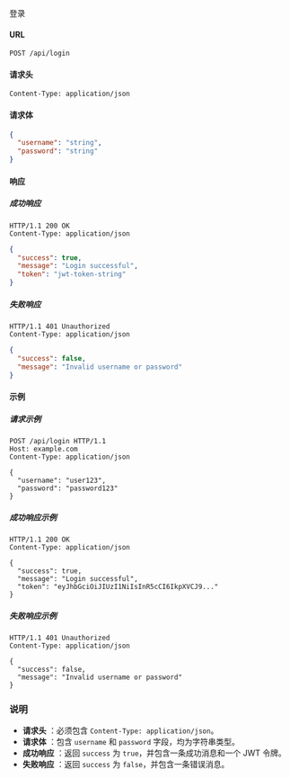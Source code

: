 登录

#### **URL**

`POST /api/login`

#### **请求头**

```http
Content-Type: application/json
```

#### **请求体**

```json
{
  "username": "string",
  "password": "string"
}
```

#### **响应**

##### 成功响应

```http
HTTP/1.1 200 OK
Content-Type: application/json
```

```json
{
  "success": true,
  "message": "Login successful",
  "token": "jwt-token-string"
}
```

##### 失败响应

```http
HTTP/1.1 401 Unauthorized
Content-Type: application/json
```

```json
{
  "success": false,
  "message": "Invalid username or password"
}
```

#### **示例**

##### 请求示例

```http
POST /api/login HTTP/1.1
Host: example.com
Content-Type: application/json

{
  "username": "user123",
  "password": "password123"
}
```

##### 成功响应示例

```http
HTTP/1.1 200 OK
Content-Type: application/json

{
  "success": true,
  "message": "Login successful",
  "token": "eyJhbGciOiJIUzI1NiIsInR5cCI6IkpXVCJ9..."
}
```

##### 失败响应示例

```http
HTTP/1.1 401 Unauthorized
Content-Type: application/json

{
  "success": false,
  "message": "Invalid username or password"
}
```

### 说明

* **请求头** ：必须包含 `Content-Type: application/json`。
* **请求体** ：包含 `username` 和 `password` 字段，均为字符串类型。
* **成功响应** ：返回 `success` 为 `true`，并包含一条成功消息和一个 JWT 令牌。
* **失败响应** ：返回 `success` 为 `false`，并包含一条错误消息。
